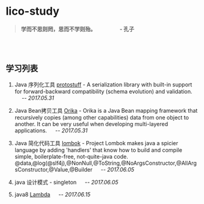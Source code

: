 # lico-study

> **学而不思则罔，思而不学则殆。  &emsp;&emsp;&emsp;&emsp; - 孔子**

</br>
</br>

## 学习列表

1. Java 序列化工具 [protostuff](https://github.com/protostuff/protostuff) - A serialization library with built-in support for forward-backward compatibility (schema evolution) and validation. &emsp; *-- 2017.05.31*

2. Java Bean拷贝工具 [Orika](https://github.com/orika-mapper/orika) - Orika is a Java Bean mapping framework that recursively copies (among other capabilities) data from one object to another. It can be very useful when developing multi-layered applications. &emsp; *-- 2017.05.31*

3. Java 简化代码工具 [lombok](https://github.com/rzwitserloot/lombok) - Project Lombok makes java a spicier language by adding 'handlers' that know how to build and compile simple, boilerplate-free, not-quite-java code. &emsp; @data,@log(@slf4j),@NonNull,@ToString,@NoArgsConstructor,@AllArgsConstructor,@Value,@Builder &emsp; *-- 2017.06.05*

4. java 设计模式 - singleton &emsp; *-- 2017.06.05*

5. java8 [Lambda](http://docs.oracle.com/javase/tutorial/java/javaOO/lambdaexpressions.html) &emsp; *-- 2017.06.15*